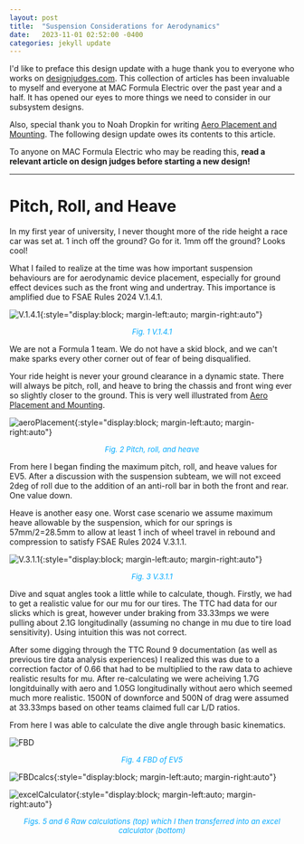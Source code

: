 ```yaml
---
layout: post
title:  "Suspension Considerations for Aerodynamics"
date:   2023-11-01 02:52:00 -0400
categories: jekyll update
---
```

I'd like to preface this design update with a huge thank you to everyone who works on [designjudges.com](https://www.designjudges.com/). This collection of articles has been invaluable to myself and everyone at MAC Formula Electric over the past year and a half. It has opened our eyes to more things we need to consider in our subsystem designs.

Also, special thank you to Noah Dropkin for writing [Aero Placement and Mounting](https://www.designjudges.com/articles/aero-placement-and-mounting). The following design update owes its contents to this article.

To anyone on MAC Formula Electric who may be reading this, **read a relevant article on design judges before starting a new design!**

---
# Pitch, Roll, and Heave
In my first year of university, I never thought more of the ride height a race car was set at. 1 inch off the ground? Go for it. 1mm off the ground? Looks cool!

What I failed to realize at the time was how important suspension behaviours are for aerodynamic device placement, especially for ground effect devices such as the front wing and undertray. This importance is amplified due to FSAE Rules 2024 V.1.4.1.

![V.1.4.1](/assets/images/V.1.4.1.jpg){:style="display:block; margin-left:auto; margin-right:auto"}
<p align = "center"><font size = "2" color="#00aaff"><i>Fig. 1 V.1.4.1</i></font></p>

We are not a Formula 1 team. We do not have a skid block, and we can't make sparks every other corner out of fear of being disqualified.

Your ride height is never your ground clearance in a dynamic state. There will always be pitch, roll, and heave to bring the chassis and front wing ever so slightly closer to the ground. This is very well illustrated from [Aero Placement and Mounting](https://www.designjudges.com/articles/aero-placement-and-mounting).

![aeroPlacement](/assets/images/aeroPlacement.jpg){:style="display:block; margin-left:auto; margin-right:auto"}
<p align = "center"><font size = "2" color="#00aaff"><i>Fig. 2 Pitch, roll, and heave</i></font></p>

From here I began finding the maximum pitch, roll, and heave values for EV5. After a discussion with the suspension subteam, we will not exceed 2deg of roll due to the addition of an anti-roll bar in both the front and rear. One value down.

Heave is another easy one. Worst case scenario we assume maximum heave allowable by the suspension, which for our springs is 57mm/2=28.5mm to allow at least 1 inch of wheel travel in rebound and compression to satisfy FSAE Rules 2024 V.3.1.1.

![V.3.1.1](/assets/images/travel.jpg){:style="display:block; margin-left:auto; margin-right:auto"}
<p align = "center"><font size = "2" color="#00aaff"><i>Fig. 3 V.3.1.1</i></font></p>

Dive and squat angles took a little while to calculate, though. Firstly, we had to get a realistic value for our mu for our tires. The TTC had data for our slicks which is great, however under braking from 33.33mps we were pulling about 2.1G longitudinally (assuming no change in mu due to tire load sensitivity). Using intuition this was not correct.

After some digging through the TTC Round 9 documentation (as well as previous tire data analysis experiences) I realized this was due to a correction factor of 0.66 that had to be multiplied to the raw data to achieve realistic results for mu. After re-calculating we were acheiving 1.7G longitduinally with aero and 1.05G longitudinally without aero which seemed much more realistic. 1500N of downforce and 500N of drag were assumed at 33.33mps based on other teams claimed full car L/D ratios.

From here I was able to calculate the dive angle through basic kinematics.

![FBD](/assets/images/FBD.JPEG)
<p align = "center"><font size = "2" color="#00aaff"><i>Fig. 4 FBD of EV5</i></font></p>

![FBDcalcs](/assets/images/FBDcalcs.JPEG){:style="display:block; margin-left:auto; margin-right:auto"}

![excelCalculator](/assets/images/excelCalculator.jpg){:style="display:block; margin-left:auto; margin-right:auto"}

<p align = "center"><font size = "2" color="#00aaff"><i>Figs. 5 and 6 Raw calculations (top) which I then transferred into an excel calculator (bottom)</i></font></p>